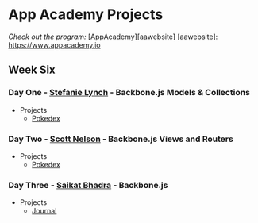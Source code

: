 # App Academy Projects

_Check out the program:_ [AppAcademy][aawebsite]
[aawebsite]: https://www.appacademy.io

## Week Six

### Day One - [Stefanie Lynch][sjjlynch] - Backbone.js Models & Collections

+ Projects
  + [Pokedex][pokedex]

[pokedex]: ./D1_StefanieLynch/skeleton
[sjjlynch]: https://github.com/sjjlynch

### Day Two - [Scott Nelson][NelsonScott] - Backbone.js Views and Routers

+ Projects
  + [Pokedex][pokedex2]

[pokedex2]: ./D2_ScottNelson/skeleton
[NelsonScott]: https://github.com/NelsonScott

### Day Three - [Saikat Bhadra][saikatbhadra] - Backbone.js

+ Projects
  + [Journal][journal]

[journal]: ./D3_SaikatBhadra/Journal
[saikatbhadra]: https://github.com/saikatbhadra

